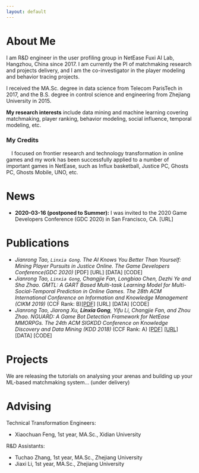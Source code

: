 ```yaml
---
layout: default
---
```


# About Me
I am R&D engineer in the user profiling group in NetEase Fuxi AI Lab, Hangzhou, China since 2017.
I am currently the PI of matchmaking research and projects delivery, and I am the co-investigator in the player modeling and behavior tracing projects.

I received the MA.Sc. degree in data science from Telecom ParisTech in 2017, and the B.S. degree in control science and engineering from Zhejiang University in 2015.

**My research interests** include data mining and machine learning covering matchmaking, player ranking, behavior modeling, social influence, temporal modeling, etc.
        
### My Credits
&emsp;I focused on frontier research and technology transformation in online games and my work has been successfully applied to a number of important games in NetEase, such as Influx basketball, Justice PC, Ghosts PC, Ghosts Mobile, UNO, etc.

# News
- **2020-03-16 (postponed to Summer):** I was invited to the 2020 Game Developers Conference (GDC 2020) in San Francisco, CA. [URL]


# Publications
- *Jianrong Tao, `Linxia Gong`. The AI Knows You Better Than Yourself: Mining Player Pursuits in Justice Online. The Game Developers Conference(GDC 2020)* [PDF] [URL] [DATA] [CODE]
- *Jianrong Tao, `Linxia Gong`, Changjie Fan, Longbiao Chen, Dezhi Ye and Sha Zhao. GMTL: A GART Based Multi-task Learning Model for Multi-Social-Temporal Prediction in Online Games. The 28th ACM International Conference on Information and Knowledge Management (CIKM 2019)* (CCF Rank: B)[\[PDF\]](http://pmo8329a2.pic44.websiteonline.cn/upload/GMTL__A_GART_Based_Multi_task_Learning_Model_for_Multi_Social_Temporal_Prediction_in_Online_Games__CIKM2019.pdf) [URL] [DATA] [CODE]
- *Jianrong Tao, Jiarong Xu, <strong>Linxia Gong</strong>, Yifu Li, Changjie Fan, and Zhou Zhao. NGUARD: A Game Bot Detection Framework for NetEase MMORPGs. The 24th ACM SIGKDD Conference on Knowledge Discovery and Data Mining (KDD 2018)* (CCF Rank: A) [\[PDF\]](http://pmo8329a2.pic44.websiteonline.cn/upload/KDD2018.pdf) [\[URL\]](http://www.kdd.org/kdd2018/accepted-papers/view/nguard-a-game-bot-detection-framework-for-netease-mmorpgs) [DATA] [CODE]
        
# Projects
We are releasing the tutorials on analysing your arenas and building up your ML-based matchmaking system... (under delivery) 

# Advising
Technical Transformation Engineers:
- Xiaochuan Feng, 1st year, MA.Sc., Xidian University

R&D Assistants: 
- Tuchao Zhang, 1st year, MA.Sc., Zhejiang University
- Jiaxi Li, 1st year, MA.Sc., Zhejiang University

